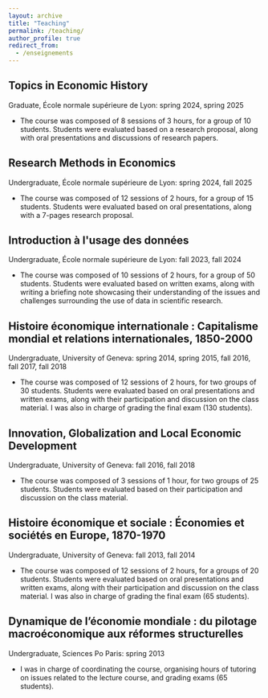 ```yaml
---
layout: archive
title: "Teaching"
permalink: /teaching/
author_profile: true
redirect_from:
  - /enseignements
---
```


## Topics in Economic History
Graduate, École normale supérieure de Lyon: spring 2024, spring 2025

* The course was composed of 8 sessions of 3 hours, for a group of 10 students. Students were evaluated based on a research proposal, along with oral presentations and discussions of research papers.

## Research Methods in Economics
Undergraduate, École normale supérieure de Lyon: spring 2024, fall 2025

* The course was composed of 12 sessions of 2 hours, for a group of 15 students. Students were evaluated based on oral presentations, along with a 7-pages research proposal.

## Introduction à l'usage des données
Undergraduate, École normale supérieure de Lyon: fall 2023, fall 2024

* The course was composed of 10 sessions of 2 hours, for a group of 50 students. Students were evaluated based on written exams, along with writing a briefing note showcasing their understanding of the issues and challenges surrounding the use of data in scientific research.

## Histoire économique internationale : Capitalisme mondial et relations internationales, 1850-2000
Undergraduate, University of Geneva: spring 2014, spring 2015, fall 2016, fall 2017, fall 2018

* The course was composed of 12 sessions of 2 hours, for two groups of 30 students. Students were evaluated based on oral presentations and written exams, along with their participation and discussion on the class material. I was also in charge of grading the final exam (130 students).

## Innovation, Globalization and Local Economic Development
Undergraduate, University of Geneva: fall 2016, fall 2018

* The course was composed of 3 sessions of 1 hour, for two groups of 25 students. Students were evaluated based on their participation and discussion on the class material.

## Histoire économique et sociale : Économies et sociétés en Europe, 1870-1970
Undergraduate, University of Geneva: fall 2013, fall 2014

* The course was composed of 12 sessions of 2 hours, for a groups of 20 students. Students were evaluated based on oral presentations and written exams, along with their participation and discussion on the class material. I was also in charge of grading the final exam (65 students).

## Dynamique de l’économie mondiale : du pilotage macroéconomique aux réformes structurelles
Undergraduate, Sciences Po Paris: spring 2013

* I was in charge of coordinating the course, organising hours of tutoring on issues related to the lecture course, and grading exams (65 students).

